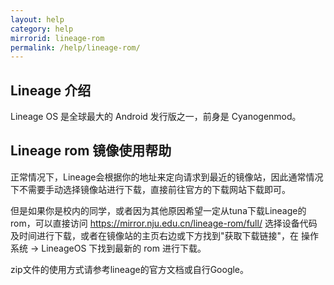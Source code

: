 ```yaml
---
layout: help
category: help
mirrorid: lineage-rom
permalink: /help/lineage-rom/
---
```


## Lineage 介绍

Lineage OS 是全球最大的 Android 发行版之一，前身是 Cyanogenmod。

## Lineage rom 镜像使用帮助

正常情况下，Lineage会根据你的地址来定向请求到最近的镜像站，因此通常情况下不需要手动选择镜像站进行下载，直接前往官方的下载网站下载即可。

但是如果你是校内的同学，或者因为其他原因希望一定从tuna下载Lineage的rom，可以直接访问 <https://mirror.nju.edu.cn/lineage-rom/full/> 选择设备代码及时间进行下载，或者在镜像站的主页右边或下方找到"获取下载链接"，在 操作系统 -> LineageOS 下找到最新的 rom 进行下载。

zip文件的使用方式请参考lineage的官方文档或自行Google。
